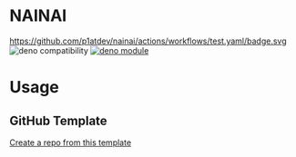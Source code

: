 # NAINAI

https://github.com/p1atdev/nainai/actions/workflows/test.yaml/badge.svg
![deno compatibility](https://shield.deno.dev/deno/^1.25)
[![deno module](https://shield.deno.dev/x/nainai)](https://deno.land/x/nainai])

# Usage

## GitHub Template

[Create a repo from this template](https://github.com/p1atdev/deno_template/generate)



